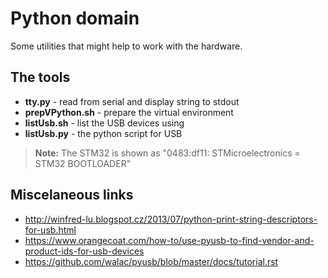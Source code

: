 # Python domain

Some utilities that might help to work with the hardware.

## The tools

* **tty.py** - read from serial and display string to stdout 
* **prepVPython.sh** - prepare the virtual environment 
* **listUsb.sh** - list the USB devices using 
* **listUsb.py** - the python script for USB

> **Note:** The STM32 is shown as "0483:df11: STMicroelectronics = STM32  BOOTLOADER"

## Miscelaneous links

* http://winfred-lu.blogspot.cz/2013/07/python-print-string-descriptors-for-usb.html
* https://www.orangecoat.com/how-to/use-pyusb-to-find-vendor-and-product-ids-for-usb-devices
* https://github.com/walac/pyusb/blob/master/docs/tutorial.rst
